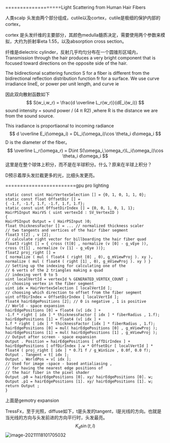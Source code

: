 ===================Light Scattering from Human Hair Fibers  

人类scalp 头发由两个部分组成，cutile以及cortex，cutile是极细的保护内部的cortex，

cortex 是头发纤维的主要部分，其颜色medulla髓质决定，需要使用两个参数来模拟，大约为折射率eta 1.55，以及absorption cross section。

纤维是dielectric cylinder，反射几乎均匀分布在一个圆锥形区域内，Transmission through the hair produces
a very bright component that is focused toward directions on the opposite side of the hair.  

The bidirectional scattering function S for a fiber is different from the bidirectional reflection distribution function fr for a surface. We use curve irradiance lineE, or power per unit length, and curve ie

因此双向散射函数如下
$$
S(w_i,w_r) = \frac{d \overline L_r(w_r)}{dE_i(w_i)}
$$
sound intensity = sound power / (4 π R2) ,where R is the distance we are from the sound source.

This iradiance is proportiaonal to incoming radiance
$$
d \overline E_i(\omega_i) = DL_i(\omega_i)\cos \theta_i d\omega_i
$$
D is the diameter of the fiber。
$$
\overline L_r(\omega_r) = D\int S(\omega_i,\omega_r)L_i(\omega_i)\cos \theta_i d\omega_i
$$
这里是在整个球体上积分，而不是在半球积分。什么？原来在半球上积分？

D预示着厚头发拦截更多的光，比细头发更亮。

========================gpu pro lighting

```
static const uint HairVertexSelection [] = {0, 1, 0, 1, 1, 0};
static const float OffsetDir [] =
{ -1.f, -1.f, 1.f, -1.f, 1.f, 1.f};
static const uint OffsetDirIndex [] = {0, 0, 1, 0, 1, 1};
HairPSInput HairVS ( uint vertexId : SV_VertexID )
{
HairPSInput Output = ( HairPSInput )0;
float thicknessFactor [] = ... // normalized thickness scaler
// two tangents and vertices of the hair fiber segment
float3 t[2] , v [2];
// calculate right vector for billboarding the hair fiber quad
float3 right [] = { cross (t[0] , normalize (v [0] - g_vEye )),
cross (t[1] , normalize (v [1] - g_vEye ))};
float2 proj_right [] =
{ normalize ( mul ( float4 ( right [0] , 0), g_mViewProj ). xy ),
normalize ( mul ( float4 ( right [1] , 0), g_mViewProj ). xy ) }
// Setting up the indexing for calculating one of the
// 6 verts of the 2 triangles making a quad
// indexing vert 0 to 5
uint localVertId = vertexId % GENERATED_VERTEX_COUNT ;
// choosing vertex in the fiber segment
uint idx = HairVertexSelection [ localVertId ];
// choosing which direction to offset from the fiber segment
uint offDirIndex = OffsetDirIndex [ localVertId ];
float4 hairEdgePositions [2]; // 0 is negative , 1 is positive
// World - space expansion
hairEdgePositions [0] = float4 (v[ idx ] +
-1.f * right [ idx ] * thicknessFactor [ idx ] * fiberRadius , 1.f);
hairEdgePositions [1] = float4 (v[ idx ] +
1.f * right [ idx ] * thicknessFactor [idx ] * fiberRadius , 1.f);
hairEdgePositions [0] = mul( hairEdgePositions [0] , g_mViewProj );
hairEdgePositions [1] = mul( hairEdgePositions [1] , g_mViewProj );
// Output after screen - space expansion
Output . Position = hairEdgePositions [ offDirIndex ] +
hairEdgePositions [ offDirIndex ].w * OffsetDir [ localVertId ] *
float4 ( proj_right [ idx ] * 0.71 f / g_WinSize , 0.0f, 0.0 f);
Output . Tangent = t[ idx ];
Output . WorldPos = v[ idx ];
// Used for image -space - based antialiasing ,
// for having the nearest edge positions of
// the hair fiber in the pixel shader
Output .p0 = hairEdgePositions [0]. xy/ hairEdgePositions [0]. w;
Output .p1 = hairEdgePositions [1]. xy/ hairEdgePositions [1]. w;
return Output ;
}
```

上面是gemotry expansion

TressFx，至于光照，diffuse如下，t是头发的tangent，l是光线的方向。也就是当光线的方向与头发前进的方向平行时，头发最亮。
$$
K_d \sin(t,l)
$$
![image-20211118101705032](E:\mycode\collection\定理\光照\image-20211118101705032.png)

